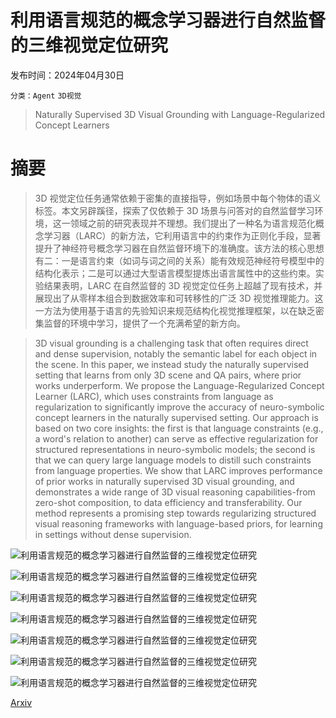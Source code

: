# 利用语言规范的概念学习器进行自然监督的三维视觉定位研究

发布时间：2024年04月30日

`分类：Agent` `3D视觉`

> Naturally Supervised 3D Visual Grounding with Language-Regularized Concept Learners

# 摘要

> 3D 视觉定位任务通常依赖于密集的直接指导，例如场景中每个物体的语义标签。本文另辟蹊径，探索了仅依赖于 3D 场景与问答对的自然监督学习环境，这一领域之前的研究表现并不理想。我们提出了一种名为语言规范化概念学习器（LARC）的新方法，它利用语言中的约束作为正则化手段，显著提升了神经符号概念学习器在自然监督环境下的准确度。该方法的核心思想有二：一是语言约束（如词与词之间的关系）能有效规范神经符号模型中的结构化表示；二是可以通过大型语言模型提炼出语言属性中的这些约束。实验结果表明，LARC 在自然监督的 3D 视觉定位任务上超越了现有技术，并展现出了从零样本组合到数据效率和可转移性的广泛 3D 视觉推理能力。这一方法为使用基于语言的先验知识来规范结构化视觉推理框架，以在缺乏密集监督的环境中学习，提供了一个充满希望的新方向。

> 3D visual grounding is a challenging task that often requires direct and dense supervision, notably the semantic label for each object in the scene. In this paper, we instead study the naturally supervised setting that learns from only 3D scene and QA pairs, where prior works underperform. We propose the Language-Regularized Concept Learner (LARC), which uses constraints from language as regularization to significantly improve the accuracy of neuro-symbolic concept learners in the naturally supervised setting. Our approach is based on two core insights: the first is that language constraints (e.g., a word's relation to another) can serve as effective regularization for structured representations in neuro-symbolic models; the second is that we can query large language models to distill such constraints from language properties. We show that LARC improves performance of prior works in naturally supervised 3D visual grounding, and demonstrates a wide range of 3D visual reasoning capabilities-from zero-shot composition, to data efficiency and transferability. Our method represents a promising step towards regularizing structured visual reasoning frameworks with language-based priors, for learning in settings without dense supervision.

![利用语言规范的概念学习器进行自然监督的三维视觉定位研究](../../..//opt/data/Projects/HuggingArxiv/paper_images/2404.19696/x1.png)

![利用语言规范的概念学习器进行自然监督的三维视觉定位研究](../../..//opt/data/Projects/HuggingArxiv/paper_images/2404.19696/x2.png)

![利用语言规范的概念学习器进行自然监督的三维视觉定位研究](../../..//opt/data/Projects/HuggingArxiv/paper_images/2404.19696/x3.png)

![利用语言规范的概念学习器进行自然监督的三维视觉定位研究](../../..//opt/data/Projects/HuggingArxiv/paper_images/2404.19696/x4.png)

![利用语言规范的概念学习器进行自然监督的三维视觉定位研究](../../..//opt/data/Projects/HuggingArxiv/paper_images/2404.19696/x5.png)

![利用语言规范的概念学习器进行自然监督的三维视觉定位研究](../../..//opt/data/Projects/HuggingArxiv/paper_images/2404.19696/x6.png)

![利用语言规范的概念学习器进行自然监督的三维视觉定位研究](../../..//opt/data/Projects/HuggingArxiv/paper_images/2404.19696/x7.png)

[Arxiv](https://arxiv.org/abs/2404.19696)